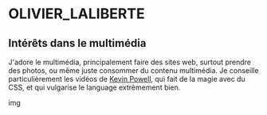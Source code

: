 # OLIVIER_LALIBERTE




## Intérêts dans le multimédia

J'adore le multimédia, principalement faire des sites web, surtout prendre des photos, ou même juste consommer du contenu multimédia.
Je conseille particulièrement les vidéos de [Kevin Powell](https://www.youtube.com/@KevinPowell), qui fait de la magie avec du CSS, et qui vulgarise le language extrêmement bien. 

img

